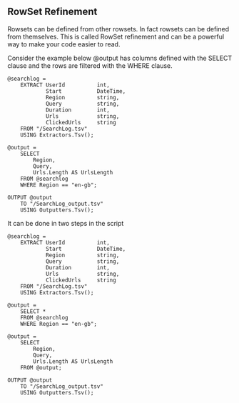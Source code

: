 ## RowSet Refinement

Rowsets can be defined from other rowsets. In fact rowsets can be defined from themselves. This is called RowSet refinement and can be a powerful way to make your code easier to read.

Consider the example below @output has columns defined with the SELECT clause and the rows are filtered with the WHERE clause.

```
@searchlog = 
    EXTRACT UserId          int, 
            Start           DateTime, 
            Region          string, 
            Query           string, 
            Duration        int, 
            Urls            string, 
            ClickedUrls     string
    FROM "/SearchLog.tsv"
    USING Extractors.Tsv();

@output = 
    SELECT 
        Region,
        Query, 
        Urls.Length AS UrlsLength
    FROM @searchlog
    WHERE Region == "en-gb";

OUTPUT @output 
    TO "/SearchLog_output.tsv"
    USING Outputters.Tsv();
```

It can be done in two steps in the script

```
@searchlog = 
    EXTRACT UserId          int, 
            Start           DateTime, 
            Region          string, 
            Query           string, 
            Duration        int, 
            Urls            string, 
            ClickedUrls     string
    FROM "/SearchLog.tsv"
    USING Extractors.Tsv();

@output = 
    SELECT *
    FROM @searchlog
    WHERE Region == "en-gb";

@output = 
    SELECT 
        Region,
        Query, 
        Urls.Length AS UrlsLength
    FROM @output;

OUTPUT @output 
    TO "/SearchLog_output.tsv"
    USING Outputters.Tsv();
```



